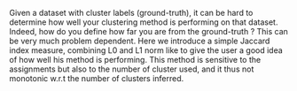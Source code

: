 Given a dataset with cluster labels (ground-truth), it can be hard to determine how well your clustering method is performing on that dataset. Indeed, how do you define how far you are from the ground-truth ? This can be very much problem dependent. Here we introduce a simple Jaccard index measure, combining L0 and L1 norm like to give the user a good idea of how well his method is performing. This method is sensitive to the assignments but also to the number of cluster used, and it thus not monotonic w.r.t the number of clusters inferred. 
